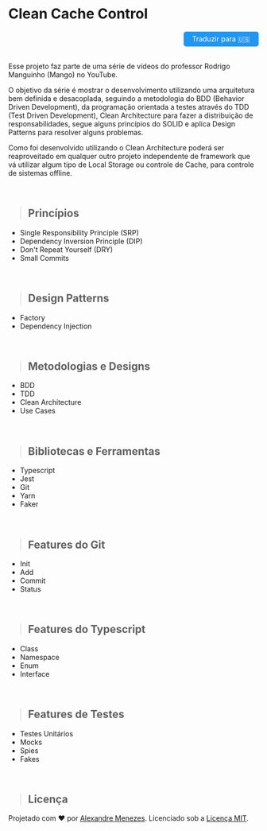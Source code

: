 # **Clean Cache Control**

<style>
  #div {
    display: flex;
    flex-direction: column;
    width: 100%;    
    align-items: flex-end;
  }
  #link {
      padding: 0;
      margin: 0;
      display: flex;
      justify-content: center;
      align-items: center;
      width: 30%;
      height: 30px;
      cursor: pointer;
      line-height: 3rem;
      background-color: #2196F3;
      color: white;
      border: none;
      border-radius: 5px;
      text-decoration: none;
  }
</style>

<div id="div">
  <a id="link" href="/.github/Readme.md" title="Traduzir para o Inglês">Traduzir para 🇺🇸</a>
<div>

<br>

Esse projeto faz parte de uma série de vídeos do professor Rodrigo Manguinho (Mango) no YouTube.

O objetivo da série é mostrar o desenvolvimento utilizando uma arquitetura bem definida e desacoplada, seguindo a metodologia do BDD (Behavior Driven Development), da programação orientada a testes através do TDD (Test Driven Development), Clean Architecture para fazer a distribuição de responsabilidades, segue alguns princípios do SOLID e aplica Design Patterns para resolver alguns problemas.

Como foi desenvolvido utilizando o Clean Architecture poderá ser reaproveitado em qualquer outro projeto independente de framework que vá utilizar algum tipo de Local Storage ou controle de Cache, para controle de sistemas offline.

<br>

> ## Princípios

- Single Responsibility Principle (SRP)
- Dependency Inversion Principle (DIP)
- Don't Repeat Yourself (DRY)
- Small Commits

<br>

> ## Design Patterns

- Factory
- Dependency Injection

<br>

> ## Metodologias e Designs

- BDD
- TDD
- Clean Architecture
- Use Cases

<br>

> ## Bibliotecas e Ferramentas

- Typescript
- Jest
- Git
- Yarn
- Faker

<br>

> ## Features do Git

- Init
- Add
- Commit
- Status

<br>

> ## Features do Typescript

- Class
- Namespace
- Enum
- Interface

<br>

> ## Features de Testes

- Testes Unitários
- Mocks
- Spies
- Fakes

<br>

> ## Licença

Projetado com ♥ por [Alexandre Menezes](https://www.linkedin.com/in/alexandresmenezes). Licenciado sob a [Licença MIT](/License.md).
